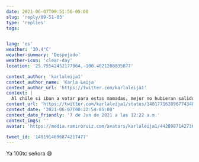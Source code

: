 ```yaml
---
date: 2021-06-07T09:51:56-05:00
slug: 'reply/09-51-03'
type: 'replies'
tags:


lang: 'es'
weather: '30.4°C'
weather-summary: 'Despejado'
weather-icon: 'clear-day'
location: '25.75542452177064,-100.4021208835877'

context_author: 'karlaleija1'
context_author_name: 'Karla Leija'
context_author_url: 'https://twitter.com/karlaleija1'
context: |
  Al chile si iban a votar para estas mamadas, mejor no hubieran salido a votar ALV .! 😤
context_url: 'https://twitter.com/karlaleija1/status/1401771628967743489?s=12'
context_date: '2021-06-07T00:22:54-05:00'
context_date_friendly: '7 de Jun de 2021 a las 12:22 a.m.'
context_imgs: ''
avatar: 'https://media.ramiroruiz.com/avatars/karlaleija1/442898714273648641/FZ49joLu_bigger.jpeg'

tweet_id: '1401914696874217477'
---
```

Ya 100tc señora 😅